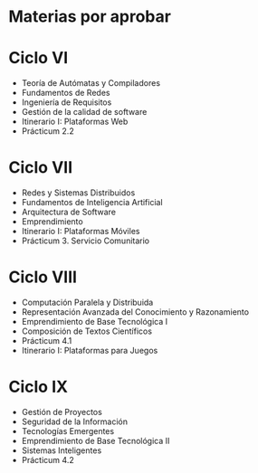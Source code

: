 # Materias por aprobar

# Ciclo VI
- Teoría de Autómatas y  Compiladores
- Fundamentos de Redes
- Ingeniería de Requisitos
- Gestión de la calidad de software
- Itinerario I: Plataformas Web
- Prácticum 2.2
# Ciclo VII
- Redes y Sistemas Distribuidos
- Fundamentos de Inteligencia Artificial
- Arquitectura de Software
- Emprendimiento
- Itinerario I: Plataformas Móviles
- Prácticum 3. Servicio Comunitario
# Ciclo VIII
- Computación Paralela y Distribuida
- Representación Avanzada del Conocimiento y Razonamiento
- Emprendimiento de Base Tecnológica I
- Composición de Textos Científicos
- Prácticum 4.1
- Itinerario I: Plataformas para Juegos
# Ciclo IX
- Gestión de Proyectos
- Seguridad de la Información
- Tecnologías Emergentes
- Emprendimiento de Base Tecnológica II
- Sistemas Inteligentes
- Prácticum 4.2